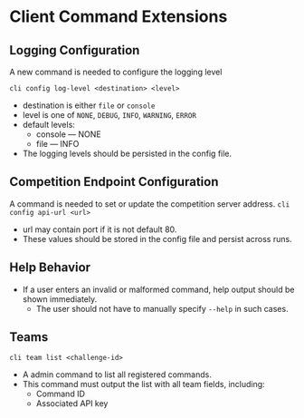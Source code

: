 # Client Command Extensions

## Logging Configuration

A new command is needed to configure the logging level

`cli config log-level <destination> <level>`

* destination is either `file` or `console`
* level is one of `NONE`, `DEBUG`, `INFO`, `WARNING`, `ERROR`
* default levels:
  * console — NONE
  * file — INFO
* The logging levels should be persisted in the config file.

## Competition Endpoint Configuration

A command is needed to set or update the competition server address.
`cli config api-url <url>`

* url may contain port if it is not default 80.
* These values should be stored in the config file and persist across runs.

## Help Behavior

* If a user enters an invalid or malformed command, help output should be shown immediately.
  * The user should not have to manually specify `--help` in such cases.

## Teams

`cli team list <challenge-id>`
* A admin command to list all registered commands.
* This command must output the list with all team fields, including:
  * Command ID
  * Associated API key

